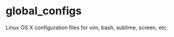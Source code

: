 global_configs
==============

Linux OS X configuration files for vim, bash, sublime, screen, etc. 

